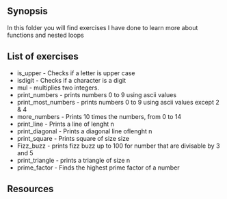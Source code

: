 ## Synopsis
In this folder you will find exercises I have done to learn more about functions and nested loops

## List of exercises
+ is_upper - Checks if a letter is upper case
+ isdigit - Checks if a character is a digit
+ mul - multiplies two integers.
+ print_numbers - prints numbers 0 to 9 using ascii values
+ print_most_numbers - prints numbers 0 to 9 using ascii values except 2 & 4
+ more_numbers - Prints 10 times the numbers, from 0 to 14
+ print_line - Prints a line of lenght n
+ print_diagonal - Prints a diagonal line oflenght n
+ print_square - Prints square of size size
+ Fizz_buzz - prints fizz buzz up to 100 for number that are divisable by 3 and 5
+ print_triangle - prints a triangle of size n
+ prime_factor - Finds the highest prime factor of a number

## Resources
